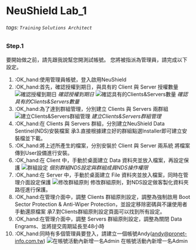 # NeuShield Lab_1
###### tags: `Training` `Solutions Architect`


### Step.1

要開始做之前，請先跟我說幫您開測試帳號。
您將被指派為管理員，請完成以下設定。
1. :OK_hand:使用管理員帳號，登入啟用NeuShield
2. :OK_hand:首先，確認授權到期日，與具有的 Client 與 Server 授權數量
    ![確認授權到期日](https://i.imgur.com/YHPTWqY.jpg)
    *確認授權到期日*
    ![確認具有的Clients&Servers數量](https://i.imgur.com/WBvxPoP.jpg)
    *確認具有的Clients&Servers數量*
3. :OK_hand:為了達到群組管理，分別建立 Clients 與 Servers 兩群組
    ![建立Clients&Servers群組管理](https://i.imgur.com/dKQRQU3.jpg)
    *建立Clients&Servers群組管理*
4. :OK_hand:在 Clients 與 Servers 群組，分別建立NeuShield Data Sentinel(NDS)安裝檔案
    承3.直接根據建立好的群組點選Installer即可建立安裝檔並下載。
5. :OK_hand:將上述所產生的檔案，分別安裝於 Client 與 Server 兩系統
    將檔案傳到User設備進行安裝。
6. :OK_hand:在 Client 中，手動於桌面建立 Data 資料夾並放入檔案，再設定保護
    ![群組設定](https://i.imgur.com/KWghrlW.jpg)
    *個別群組NDS設定與群組成員NDS操作權限*
7. :OK_hand:在 Server 中，手動於桌面建立 File 資料夾並放入檔案，同時在管理介面設定保護
    ![修改群組原則](https://i.imgur.com/d2yvy4X.jpg)
    修改群組原則，對NDS設定做客製化資料夾路徑進行保護。
8. :OK_hand:在管理介面中，調整 Clients 群組原則設定，調整為強制啟用 Boot Sector Protection & Anti-Wiper Protection，並設定移除密碼與不讓使用者手動還原檔案
    承7.對Clients群組原則設定頁面可以找到所有設定。
9. :OK_hand:在管理介面中，調整 Servers 群組原則設定，調整為關閉 Data Engrams、並將提交周期延長至48小時
10. :OK_hand:同時有多個管理員要登入，請建立一個帳號Andy(andy@pronet-info.com.tw)
    ![在帳號活動內新增一名Admin](https://i.imgur.com/S6sVGz9.jpg)
    在帳號活動內新增一名Admin
